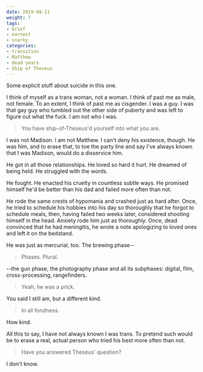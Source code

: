 ```yaml
---
date: 2019-08-11
weight: 7
tags:
- brief
- earnest
- snarky
categories:
- transition
- Matthew
- dead years
- Ship of Theseus
---
```


<div class="cw">
Some explicit stuff about suicide in this one.
</div>

I think of myself as a trans woman, not a woman. I think of past me as male, not female. To an extent, I think of past me as cisgender. I was a guy. I was that gay guy who tumbled out the other side of puberty and was left to figure out what the fuck. I am not who I was.

> You have ship-of-Theseus'd yourself into what you are.

I was not Madison. I am not Matthew. I can't deny his existence, though. He was him, and to erase that, to toe the party line and say I've always known that I was Madison, would do a disservice him.

He got in all those relationships. He loved so hard it hurt. He dreamed of being held. He struggled with the words.

He fought. He enacted his cruelty in countless subtle ways. He promised himself he'd be better than his dad and failed more often than not.

He rode the same crests of hypomania and crashed just as hard after. Once, he tried to schedule his hobbies into his day so thoroughly that he forgot to schedule meals, then, having failed two weeks later, considered shooting himself in the head. Anxiety rode him just as thoroughly. Once, dead convinced that he had meningitis, he wrote a note apologizing to loved ones and left it on the bedstand.

He was just as mercurial, too. The brewing phase--

> Phases. Plural.

--the gun phase, the photography phase and all its subphases: digital, film, cross-processing, rangefinders.

> Yeah, he was a prick.

You said I still am, but a different kind.

> In all fondness.

How kind.

All this to say, I have not always known I was trans. To pretend such would be to erase a real, actual person who tried his best more often than not.

> Have you answered Theseus' question?

I don't know.
